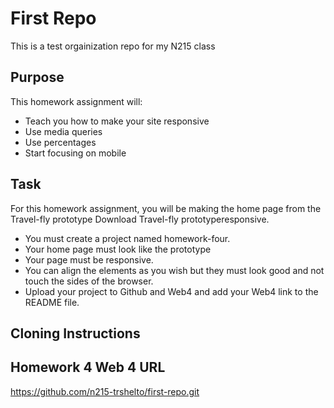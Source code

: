 # First Repo

This is a test orgainization repo for my N215 class

## Purpose

This homework assignment will:

- Teach you how to make your site responsive
- Use media queries
- Use percentages
- Start focusing on mobile

## Task

For this homework assignment, you will be making the home page from the Travel-fly prototype Download Travel-fly prototyperesponsive.

- You must create a project named homework-four.
- Your home page must look like the prototype
- Your page must be responsive.
- You can align the elements as you wish but they must look good and not touch the sides of the browser.
- Upload your project to Github and Web4 and add your Web4 link to the README file.

## Cloning Instructions

## Homework 4 Web 4 URL

https://github.com/n215-trshelto/first-repo.git
